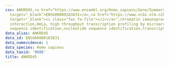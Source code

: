 ```yaml
---
csv: ANKRD45,<a href="https://www.ensembl.org/Homo_sapiens/Gene/Summary?db=core;g=ENSG00000183831"
  target="_blank">ENSG00000183831</a>,<a href="https://www.ncbi.nlm.nih.gov/pubmed/17216044"
  target="_blank"><i class="fas fa-file"></i></a>",chromatin immunoprecipitation assay,direct
  interaction,HeLa, high throughput transcription profiling by microarray,nucleotide
  sequence identification,nucleotide sequence identification,transcriptional regulation,
data_alias: ANKRD45
data_id: ENSG00000183831
data_numevidence: 1
data_species: Homo sapiens
data_taxid: '9606'
title: ANKRD45
---
```

